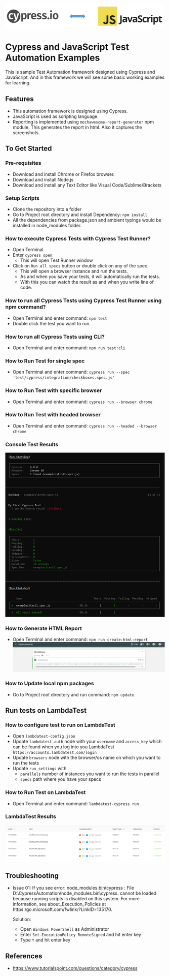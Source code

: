 ![Cypress and JavaScript](./images/cypress-javascript.png?raw=true "Cypress and JavaScript")

# Cypress and JavaScript Test Automation Examples
This is sample Test Automation framework designed using Cypress and JavaScript. And in this framework we will see some basic working examples for learning.

## Features
* This automation framework is designed using Cypress.
* JavaScript is used as scripting language.
* Reporting is implemented using `mochawesome-report-generator` npm module. This generates the report in html. Also it captures the screenshots.

## To Get Started

### Pre-requisites
* Download and install Chrome or Firefox browser.
* Download and install Node.js
* Download and install any Text Editor like Visual Code/Sublime/Brackets

### Setup Scripts 
* Clone the repository into a folder
* Go to Project root directory and install Dependency: `npm install`
* All the dependencies from package.json and ambient typings would be installed in node_modules folder.

### How to execute Cypress Tests with Cypress Test Runner?
* Open Terminal
* Enter `cypress open`
    * This will open Test Runner window
* Click on `Run all specs` button or double click on any of the spec.
    * This will open a browser instance and run the tests. 
    * As and when you save your tests, it will automatically run the tests. 
    * With this you can watch the result as and when you write line of code.

### How to run all Cypress Tests using Cypress Test Runner using npm command?
* Open Terminal and enter command: `npm test`
* Double click the test you want to run.

### How to run all Cypress Tests using CLI?
* Open Terminal and enter command: `npm run test:cli`

### How to Run Test for single spec
* Open Terminal and enter command: `cypress run --spec 'test/cypress/integration/checkboxes.spec.js'`

### How to Run Test with specific browser
* Open Terminal and enter command: `cypress run --browser chrome`

### How to Run Test with headed browser
* Open Terminal and enter command: `cypress run --headed --browser chrome`

### Console Test Results
![Cypress and JavaScript Test Result](./images/console-test-results.PNG?raw=true "Cypress and JavaScript Console Test Result")

### How to Generate HTML Report
* Open Terminal and enter command: `npm run create:html:report`
![Cypress and JavaScript Test Result](./images/html-test-report.PNG?raw=true "Cypress and JavaScript HTML Test Report")

### How to Update local npm packages
* Go to Project root directory and run command: `npm update`

## Run tests on LambdaTest

### How to configure test to run on LambdaTest
* Open `lambdatest-config.json`
* Update `lambdatest_auth` node with your `username` and `access_key` which can be found when you log into you LambdaTest `https://accounts.lambdatest.com/login`
* Update `browsers` node with the browser/os name on which you want to run the tests
* Update `run_settings` with 
    - `parallels` number of instances you want to run the tests in parallel
    - `specs` path where you have your specs

### How to Run Test on LambdaTest
* Open Terminal and enter command: `lambdatest-cypress run`

### LambdaTest Results
![Lambda Test Result](./images/lambdatest-test-results.PNG?raw=true "Lambda Test Result")

## Troubleshooting
* Issue 01: If you see error:
    node_modules\.bin\cypress : File D:\CypressAutomation\node_modules\.bin\cypress. cannot be loaded because running scripts is disabled on this system. For more information, see about_Execution_Policies at https:/go.microsoft.com/fwlink/?LinkID=135170.

    Solution:
    - Open `Windows PowerShell` as Administrator
    - Enter `Set-ExecutionPolicy RemoteSigned` and hit enter key
    - Type `Y` and hit enter key
## References
* https://www.tutorialspoint.com/questions/category/cypress
